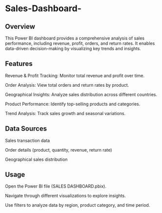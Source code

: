 # Sales-Dashboard-
## Overview

This Power BI dashboard provides a comprehensive analysis of sales performance, including revenue, profit, orders, and return rates. It enables data-driven decision-making by visualizing key trends and insights.

## Features

Revenue & Profit Tracking: Monitor total revenue and profit over time.

Order Analysis: View total orders and return rates by product.

Geographical Insights: Analyze sales distribution across different countries.

Product Performance: Identify top-selling products and categories.

Trend Analysis: Track sales growth and seasonal variations.

## Data Sources

Sales transaction data

Order details (product, quantity, revenue, return rate)

Geographical sales distribution

## Usage

Open the Power BI file (SALES DASHBOARD.pbix).

Navigate through different visualizations to explore insights.

Use filters to analyze data by region, product category, and time period.
